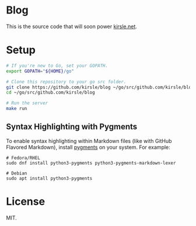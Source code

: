 # Blog

This is the source code that will soon power [kirsle.net](https://www.kirsle.net/).

# Setup

```bash
# If you're new to Go, set your GOPATH.
export GOPATH="${HOME}/go"

# Clone this repository to your go src folder.
git clone https://github.com/kirsle/blog ~/go/src/github.com/kirsle/blog
cd ~/go/src/github.com/kirsle/blog

# Run the server
make run
```

## Syntax Highlighting with Pygments

To enable syntax highlighting within Markdown files (like with GitHub Flavored
Markdown), install [pygments](http://pygments.org) on your system. For example:

```
# Fedora/RHEL
sudo dnf install python3-pygments python3-pygments-markdown-lexer

# Debian
sudo apt install python3-pygments
```

# License

MIT.

